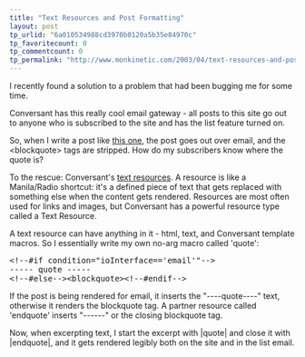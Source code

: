 ```yaml
---
title: "Text Resources and Post Formatting"
layout: post
tp_urlid: "6a010534988cd3970b0120a5b35e84970c"
tp_favoritecount: 0
tp_commentcount: 0
tp_permalink: "http://www.monkinetic.com/2003/04/text-resources-and-post-formatting.html"
---
```

I recently found a solution to a problem that had been bugging me for some time.

Conversant has this really cool email gateway - all posts to this site go out to anyone who is subscribed to the site and has the list feature turned on.

So, when I write a post like <a href="http://www.redmonk.net/monkinetic/2003/04/30#item2084">this one</a>, the post goes out over email, and the &lt;blockquote&gt; tags are stripped. How do my subscribers know where the quote is?

To the rescue: Conversant&#39;s <a href="http://support.free-conversant.com/4002#resourceTypes">text resources</a>. A resource is like a Manila/Radio shortcut: it&#39;s a defined piece of text that gets replaced with something else when the content gets rendered. Resources are most often used for links and images, but Conversant has a powerful resource type called a Text Resource.

A text resource can have anything in it - html, text, and Conversant template macros. So I essentially write my own no-arg macro called &#39;quote&#39;:
<pre>
&lt;!--#if condition=&quot;ioInterface==&#39;email&#39;&quot;--&gt;
----- quote -----
&lt;!--#else--&gt;&lt;blockquote&gt;&lt;!--#endif--&gt;
</pre>

If the post is being rendered for email, it inserts the &quot;----quote----&quot; text, otherwise it renders the blockquote tag. A partner resource called &#39;endquote&#39; inserts &quot;------&quot; or the closing blockquote tag.

Now, when excerpting text, I start the excerpt with |quote| and close it with |endquote|, and it gets rendered legibly both on the site and in the list email.
